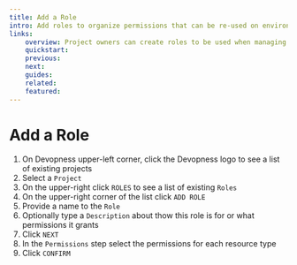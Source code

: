 ```yaml
---
title: Add a Role
intro: Add roles to organize permissions that can be re-used on environments team memberships.
links:
    overview: Project owners can create roles to be used when managing environments team permissions.
    quickstart:
    previous:
    next:
    guides:
    related:
    featured:
---
```


# Add a Role
1. On Devopness upper-left corner, click the Devopness logo to see a list of existing projects
1. Select a `Project`
1. On the upper-right click `ROLES` to see a list of existing `Roles`
1. On the upper-right corner of the list click `ADD ROLE`
1. Provide a name to the `Role`
1. Optionally type a `Description` about thow this role is for or what permissions it grants
1. Click `NEXT`
1. In the `Permissions` step select the permissions for each resource type
1. Click `CONFIRM`
